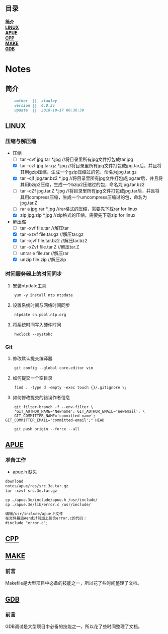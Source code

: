 **目录**
---

**[简介](#简介)**<br>
**[LINUX](#linux)**<br>
**[APUE](#apue)**<br>
**[CPP](#cpp)**<br>
**[MAKE](#make)**<br>
**[GDB](#gdb)**<br>

# Notes

## 简介
```markdown
    author  ||  stanley
    version ||  0.0.3v
    update  ||  2018-10-17 00:36:30
```

## LINUX

### 压缩与解压缩

- 压缩
    - [ ]  tar  -cvf    jpg.tar     *.jpg   //将目录里所有jpg文件打包成tar.jpg 
    - [x]  tar  -czf    jpg.tar.gz  *.jpg   //将目录里所有jpg文件打包成jpg.tar后，并且将其用gzip压缩，生成一个gzip压缩过的包，命名为jpg.tar.gz
    - [x]  tar  -cjf    jpg.tar.bz2 *.jpg   //将目录里所有jpg文件打包成jpg.tar后，并且将其用bzip2压缩，生成一个bzip2压缩过的包，命名为jpg.tar.bz2
    - [ ]  tar  -cZf    jpg.tar.Z   *.jpg   //将目录里所有jpg文件打包成jpg.tar后，并且将其用compress压缩，生成一个umcompress压缩过的包，命名为jpg.tar.Z
    - [ ]  rar  a       jpg.rar     *.jpg   //rar格式的压缩，需要先下载rar for linux
    - [x]  zip          jpg.zip     *.jpg   //zip格式的压缩，需要先下载zip for linux
    
- 解压缩
    - [ ]  tar  -xvf    file.tar        //解压tar
    - [x]  tar  -xzvf   file.tar.gz     //解压tar.gz
    - [x]  tar  -xjvf   file.tar.bz2    //解压tar.bz2
    - [ ]  tar  -xZvf   file.tar.Z      //解压tar.Z
    - [ ]  unrar    e   file.rar        //解压rar
    - [x]  unzip        file.zip        //解压zip

### 时间服务器上的时间同步

1.  安装ntpdate工具
```shell
    yum -y install ntp ntpdate
```
2.  设置系统时间与网络时间同步
```shell
    ntpdate cn.pool.ntp.org
```
3.  将系统时间写入硬件时间
```shell
    hwclock --systohc
```

### Git

1.  修改默认提交编译器
```shell
    git config --global core.editor vim
```
2.  如何提交一个空目录
```shell
    find . -type d -empty -exec touch {}/.gitignore \;
```
3.  如何修改提交的错误作者信息
```shell
    git filter-branch -f --env-filter \
    "GIT_AUTHOR_NAME='Newname'; GIT_AUTHOR_EMAIL='newemail'; \
    GIT_COMMITTER_NAME='committed-name'; GIT_COMMITTER_EMAIL='committed-email';" HEAD
```
```shell
    git push origin --force --all
```

## [APUE](https://github.com/stanleyguo0207/notes/tree/master/apue/notes/apue.md)

### 准备工作

- apue.h 缺失
```markdown
download
notes/apue/res/src.3e.tar.gz     
tar -xzvf src.3e.tar.gz

cp ./apue.3e/include/apue.h /usr/include/
cp ./apue.3e/lib/error.c /usr/include/

编辑/usr/include/apue.h文件
在文件最后#endif前加上包含error.c的代码：
#include "error.c";
```

## [CPP](https://github.com/stanleyguo0207/notes/tree/master/cpp/notes/cpp.md)

## [MAKE](https://github.com/stanleyguo0207/notes/tree/master/make/notes/make.md)

### 前言

Makefile是大型项目中必备的技能之一，所以花了些时间整理了文档。

## [GDB](https://github.com/stanleyguo0207/notes/tree/master/gdb/notes/gdb.md)

### 前言

GDB调试是大型项目中必备的技能之一，所以花了些时间整理了文档。
